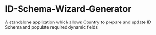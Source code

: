 # ID-Schema-Wizard-Generator
A standalone application which allows Country to prepare and update ID Schema and populate required dynamic fields
